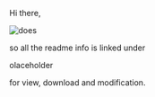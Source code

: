 Hi there, 

![does](https://github.com/Shakermixer/XL2RVN/assets/99077637/0a00b70c-d003-443f-b6c6-ebf2c897c9f8)


so all the readme info is linked under 


olaceholder

for view, download and modification.
